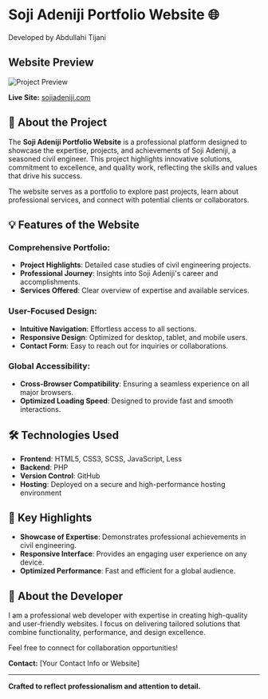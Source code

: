 # Soji Adeniji Portfolio Website 🌐  
Developed by Abdullahi Tijani 

## Website Preview  
![Project Preview](assets/project-preview.png)  

**Live Site:** [sojiadeniji.com](https://sojiadeniji.com)  

## 📖 About the Project  
The **Soji Adeniji Portfolio Website** is a professional platform designed to showcase the expertise, projects, and achievements of Soji Adeniji, a seasoned civil engineer. This project highlights innovative solutions, commitment to excellence, and quality work, reflecting the skills and values that drive his success.  

The website serves as a portfolio to explore past projects, learn about professional services, and connect with potential clients or collaborators.  

## 💡 Features of the Website  

### Comprehensive Portfolio:  
- **Project Highlights**: Detailed case studies of civil engineering projects.  
- **Professional Journey**: Insights into Soji Adeniji's career and accomplishments.  
- **Services Offered**: Clear overview of expertise and available services.  

### User-Focused Design:  
- **Intuitive Navigation**: Effortless access to all sections.  
- **Responsive Design**: Optimized for desktop, tablet, and mobile users.  
- **Contact Form**: Easy to reach out for inquiries or collaborations.  

### Global Accessibility:  
- **Cross-Browser Compatibility**: Ensuring a seamless experience on all major browsers.  
- **Optimized Loading Speed**: Designed to provide fast and smooth interactions.  

## 🛠️ Technologies Used  
- **Frontend**: HTML5, CSS3, SCSS, JavaScript, Less  
- **Backend**: PHP  
- **Version Control**: GitHub  
- **Hosting**: Deployed on a secure and high-performance hosting environment  

## 📌 Key Highlights  
- **Showcase of Expertise**: Demonstrates professional achievements in civil engineering.  
- **Responsive Interface**: Provides an engaging user experience on any device.  
- **Optimized Performance**: Fast and efficient for a global audience.  

## 🙌 About the Developer  
I am a professional web developer with expertise in creating high-quality and user-friendly websites. I focus on delivering tailored solutions that combine functionality, performance, and design excellence.  

Feel free to connect for collaboration opportunities!  

**Contact:** [Your Contact Info or Website]  

---  

**Crafted to reflect professionalism and attention to detail.**  
